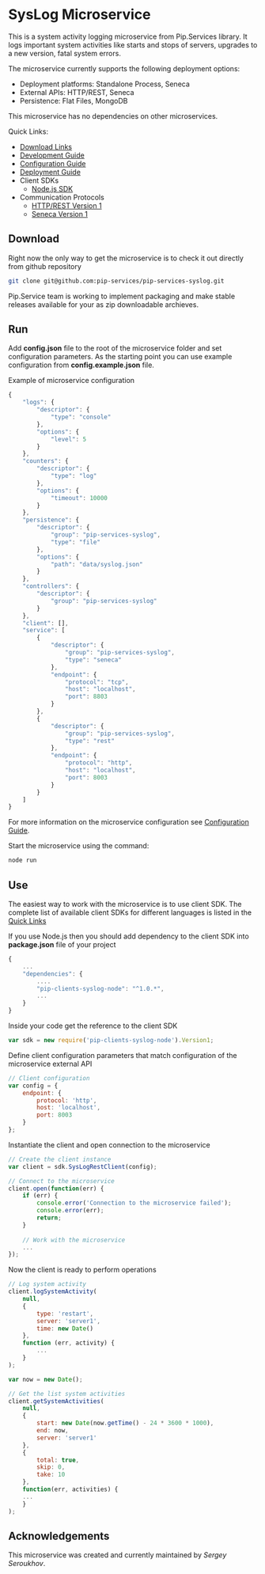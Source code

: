 # SysLog Microservice

This is a system activity logging microservice from Pip.Services library. 
It logs important system activities like starts and stops of servers,
upgrades to a new version, fatal system errors.

The microservice currently supports the following deployment options:
* Deployment platforms: Standalone Process, Seneca
* External APIs: HTTP/REST, Seneca
* Persistence: Flat Files, MongoDB

This microservice has no dependencies on other microservices.

<a name="links"></a> Quick Links:

* [Download Links](doc/Downloads.md)
* [Development Guide](doc/Development.md)
* [Configuration Guide](doc/Configuration.md)
* [Deployment Guide](doc/Deployment.md)
* Client SDKs
  - [Node.js SDK](https://github.com/pip-services/pip-clients-syslog-node)
* Communication Protocols
  - [HTTP/REST Version 1](doc/RestProtocolV1.md)
  - [Seneca Version 1](doc/SenecaProtocolV1.md)

## Download

Right now the only way to get the microservice is to check it out directly from github repository
```bash
git clone git@github.com:pip-services/pip-services-syslog.git
```

Pip.Service team is working to implement packaging and make stable releases available for your 
as zip downloadable archieves.

## Run

Add **config.json** file to the root of the microservice folder and set configuration parameters.
As the starting point you can use example configuration from **config.example.json** file. 

Example of microservice configuration
```javascript
{    
    "logs": {
        "descriptor": { 
            "type": "console"
        },
        "options": { 
            "level": 5
        }
    },    
    "counters": {
        "descriptor": { 
            "type": "log"
        },
        "options": { 
            "timeout": 10000
        }
    },
    "persistence": {
        "descriptor": {
            "group": "pip-services-syslog",
            "type": "file"
        },
        "options": {
            "path": "data/syslog.json"
        }
    },    
    "controllers": {
        "descriptor": {
            "group": "pip-services-syslog"
        }
    },    
    "client": [],    
    "service": [
        {
            "descriptor": {
                "group": "pip-services-syslog",
                "type": "seneca"
            },
            "endpoint": {
                "protocol": "tcp",
                "host": "localhost",
                "port": 8803
            }
        },
        {
            "descriptor": {
                "group": "pip-services-syslog",
                "type": "rest"
            },
            "endpoint": {
                "protocol": "http",
                "host": "localhost",
                "port": 8003
            }
        }
    ]   
}
```
 
For more information on the microservice configuration see [Configuration Guide](Configuration.md).

Start the microservice using the command:
```bash
node run
```

## Use

The easiest way to work with the microservice is to use client SDK. 
The complete list of available client SDKs for different languages is listed in the [Quick Links](#links)

If you use Node.js then you should add dependency to the client SDK into **package.json** file of your project
```javascript
{
    ...
    "dependencies": {
        ....
        "pip-clients-syslog-node": "^1.0.*",
        ...
    }
}
```

Inside your code get the reference to the client SDK
```javascript
var sdk = new require('pip-clients-syslog-node').Version1;
```

Define client configuration parameters that match configuration of the microservice external API
```javascript
// Client configuration
var config = {
    endpoint: {
        protocol: 'http',
        host: 'localhost', 
        port: 8003
    }
};
```

Instantiate the client and open connection to the microservice
```javascript
// Create the client instance
var client = sdk.SysLogRestClient(config);

// Connect to the microservice
client.open(function(err) {
    if (err) {
        console.error('Connection to the microservice failed');
        console.error(err);
        return;
    }
    
    // Work with the microservice
    ...
});
```

Now the client is ready to perform operations
```javascript
// Log system activity
client.logSystemActivity(
    null,
    {
        type: 'restart',
        server: 'server1',
        time: new Date()
    },
    function (err, activity) {
        ...
    }
);
```

```javascript
var now = new Date();

// Get the list system activities
client.getSystemActivities(
    null,
    {
        start: new Date(now.getTime() - 24 * 3600 * 1000),
        end: now,
        server: 'server1'
    },
    {
        total: true,
        skip: 0, 
        take: 10  
    },
    function(err, activities) {
    ...    
    }
);
```    

## Acknowledgements

This microservice was created and currently maintained by *Sergey Seroukhov*.

